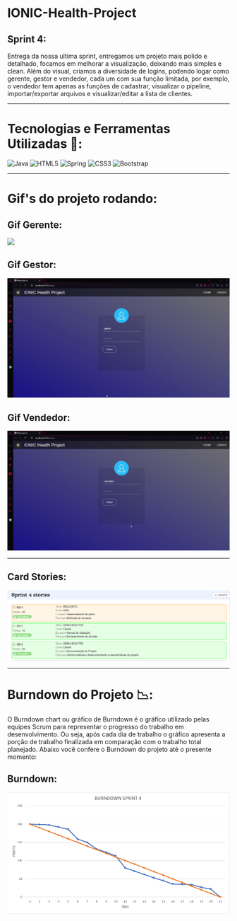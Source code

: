 # IONIC-Health-Project

## Sprint 4:
  Entrega da nossa ultima sprint, entregamos um projeto mais polido e detalhado, focamos em melhorar a visualização, deixando mais simples e clean. Além do visual, criamos a diversidade de logins, podendo logar como gerente, gestor e vendedor, cada um com sua função limitada, por exemplo, o vendedor tem apenas as funções de cadastrar, visualizar o pipeline, importar/exportar arquivos e visualizar/editar a lista de clientes.
  
___________________________________________________________________________________________________________________________________________________________________________________

# Tecnologias e Ferramentas Utilizadas 🧰:
![Java](https://img.shields.io/badge/java-%23ED8B00.svg?style=for-the-badge&logo=java&logoColor=white) ![HTML5](https://img.shields.io/badge/html5-%23E34F26.svg?style=for-the-badge&logo=html5&logoColor=white) ![Spring](https://img.shields.io/badge/spring-%236DB33F.svg?style=for-the-badge&logo=spring&logoColor=white) ![CSS3](https://img.shields.io/badge/css3-%231572B6.svg?style=for-the-badge&logo=css3&logoColor=white) ![Bootstrap](https://img.shields.io/badge/bootstrap-%23563D7C.svg?style=for-the-badge&logo=bootstrap&logoColor=white)
  
___________________________________________________________________________________________________________________________________________________________________________________

# Gif's do projeto rodando:

## Gif Gerente:
![](https://github.com/cpusfatec/IONIC-Health-Project/blob/main/Imagens/gerente.gif)

## Gif Gestor:
![](https://github.com/cpusfatec/IONIC-Health-Project/blob/main/Imagens/gestor.gif)

## Gif Vendedor:
![](https://github.com/cpusfatec/IONIC-Health-Project/blob/main/Imagens/vendedor.gif)

___________________________________________________________________________________________________________________________________________________________________________________

## Card Stories:
![](https://github.com/cpusfatec/IONIC-Health-Project/blob/main/Imagens/STORIES%20SPRINT%204.png)

___________________________________________________________________________________________________________________________________________________________________________________
# Burndown do Projeto 📉:
O Burndown chart ou gráfico de Burndown é o gráfico utilizado pelas equipes Scrum para representar o progresso do trabalho em desenvolvimento. Ou seja, após cada dia de trabalho o gráfico apresenta a porção de trabalho finalizada em comparação com o trabalho total planejado. Abaixo você confere o Burndown do projeto até o presente momento:

## Burndown:
![](https://github.com/cpusfatec/IONIC-Health-Project/blob/main/Imagens/BURNDOWN%20SPRINT%204.png)
